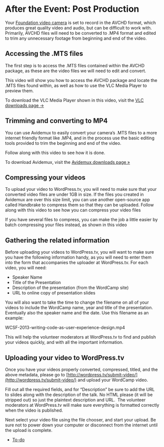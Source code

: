 # After the Event: Post Production

Your [Foundation video camera](https://make.wordpress.org/community/handbook/wordcamp-organizer-handbook/video/foundation-camera-kit-list/) is set to record in the AVCHD format, which produces great quality video and audio, but can be difficult to work with. Primarily, AVCHD files will need to be converted to .MP4 format and edited to trim any unnecessary footage from beginning and end of the video.

## Accessing the .MTS files

The first step is to access the .MTS files contained within the AVCHD package, as these are the video files we will need to edit and convert.

This video will show you how to access the AVCHD package and locate the .MTS files found within, as well as how to use the VLC Media Player to preview them.

To download the VLC Media Player shown in this video, visit the [VLC downloads page →](http://www.videolan.org/vlc/#download)

## Trimming and converting to MP4

You can use Avidemux to easily convert your camera’s .MTS files to a more internet friendly format like .MP4, and in the process use the basic editing tools provided to trim the beginning and end of the video.

Follow along with this video to see how it is done.

To download Avidemux, visit the [Avidemux downloads page »](http://fixounet.free.fr/avidemux/download.html)

## Compressing your videos

To upload your video to WordPress.tv, you will need to make sure that your converted video files are under 1GB in size. If the files you created in Avidemux are over this size limit, you can use another open-source app called Handbrake to compress them so that they can be uploaded. Follow along with this video to see how you can compress your video files

If you have several files to compress, you can make the job a little easier by batch compressing your files instead, as shown in this video

## Gathering the related information

Before uploading your videos to WordPress.tv, you will want to make sure you have the following information handy, as you will need to enter them into the form that accompanies the uploader at WordPress.tv. For each video, you will need:

*   Speaker Name
*   Title of the Presentation
*   Description of the presentation (from the WordCamp site)
*   URL to online copy of presentation slides

You will also want to take the time to change the filename on all of your videos to include the WordCamp name, year and title of the presentation. Eventually also the speaker name and the date. Use this filename as an example:

WCSF-2013-writing-code-as-user-experience-design.mp4

This will help the volunteer moderators at WordPress.tv to find and publish your videos quickly, and with all the important information.

## Uploading your video to WordPress.tv

Once you have your videos properly converted, compressed, titled, and the above metadata, please go to [http://wordpress.tv/submit-video/](http://wordpress.tv/submit-video/) and upload your WordCamp video.

Fill out all the required fields, and for “Description” be sure to add the URL to slides along with the description of the talk. No HTML please (it will be stripped out) so just the plaintext description and URL.  The volunteer moderators at WordPress.tv will make sure everything is formatted correctly when the video is published.

Next select your video file using the file chooser, and start your upload. Be sure not to power down your computer or disconnect from the internet until the upload is complete.

*   [To-do](# "To-do")